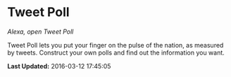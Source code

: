 # Tweet Poll
*Alexa, open Tweet Poll*

Tweet Poll lets you put your finger on the pulse of the nation, as measured by tweets. Construct your own polls and find out the information you want.

**Last Updated:** 2016-03-12 17:45:05